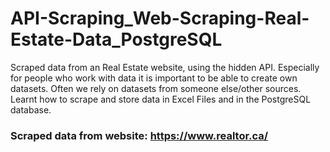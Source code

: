 # API-Scraping_Web-Scraping-Real-Estate-Data_PostgreSQL

Scraped data from an Real Estate website, using the hidden API.  Especially for people who work with data it is important to be able to create own datasets. Often we rely on datasets from someone else/other sources. Learnt how to scrape and store data in Excel Files and in the PostgreSQL database.

### Scraped data from website: https://www.realtor.ca/
